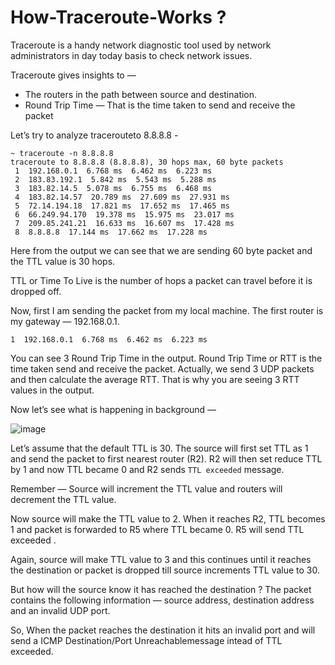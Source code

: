 # How-Traceroute-Works ?

Traceroute is a handy network diagnostic tool used by network administrators in day today basis to check network issues.

Traceroute gives insights to —

- The routers in the path between source and destination.
- Round Trip Time — That is the time taken to send and receive the packet

Let’s try to analyze tracerouteto 8.8.8.8 -

```
~ traceroute -n 8.8.8.8
traceroute to 8.8.8.8 (8.8.8.8), 30 hops max, 60 byte packets
 1  192.168.0.1  6.768 ms  6.462 ms  6.223 ms
 2  183.83.192.1  5.842 ms  5.543 ms  5.288 ms
 3  183.82.14.5  5.078 ms  6.755 ms  6.468 ms
 4  183.82.14.57  20.789 ms  27.609 ms  27.931 ms
 5  72.14.194.18  17.821 ms  17.652 ms  17.465 ms
 6  66.249.94.170  19.378 ms  15.975 ms  23.017 ms
 7  209.85.241.21  16.633 ms  16.607 ms  17.428 ms
 8  8.8.8.8  17.144 ms  17.662 ms  17.228 ms
 ```
 
Here from the output we can see that we are sending 60 byte packet and the TTL value is 30 hops.

TTL or Time To Live is the number of hops a packet can travel before it is dropped off.

Now, first I am sending the packet from my local machine. The first router is my gateway — 192.168.0.1.

`1  192.168.0.1  6.768 ms  6.462 ms  6.223 ms`

You can see 3 Round Trip Time in the output. Round Trip Time or RTT is the time taken send and receive the packet. Actually, we send 3 UDP packets and then calculate the average RTT. That is why you are seeing 3 RTT values in the output.

Now let’s see what is happening in background —

![image](https://user-images.githubusercontent.com/37524392/181218254-db1b7944-fcfb-4a5a-9273-7031fe00ebc8.png)

Let’s assume that the default TTL is 30. The source will first set TTL as 1 and send the packet to first nearest router (R2). R2 will then set reduce TTL by 1 and now TTL became 0 and R2 sends `TTL exceeded` message.

Remember — Source will increment the TTL value and routers will decrement the TTL value.

Now source will make the TTL value to 2. When it reaches R2, TTL becomes 1 and packet is forwarded to R5 where TTL became 0. R5 will send TTL exceeded .

Again, source will make TTL value to 3 and this continues until it reaches the destination or packet is dropped till source increments TTL value to 30.

But how will the source know it has reached the destination ? The packet contains the following information — source address, destination address and an invalid UDP port.

So, When the packet reaches the destination it hits an invalid port and will send a ICMP Destination/Port Unreachablemessage intead of TTL exceeded.
